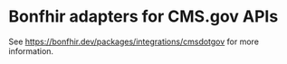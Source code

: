 # Bonfhir adapters for CMS.gov APIs

See https://bonfhir.dev/packages/integrations/cmsdotgov for more information.
